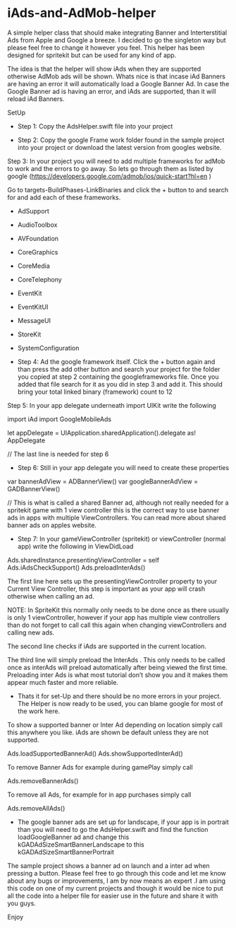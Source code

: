 # iAds-and-AdMob-helper

A simple helper class that should make integrating Banner and Interterstitial Ads from Apple and Google a breeze.
I decided to go the singleton way but please feel free to change it however you feel.
This helper has been designed for spritekit but can be used for any kind of app.

The idea is that the helper will show iAds when they are supported otherwise AdMob ads will be shown. 
Whats nice is that incase iAd Banners are having an error it will automatically load a Google Banner Ad. In case the Google Banner ad is having an error, and iAds are supported, than it will reload iAd Banners.


SetUp

- Step 1: Copy the AdsHelper.swift file into your project

- Step 2: Copy the google Frame work folder found in the sample project into your project or download the latest version from googles website.

Step 3: In your project you will need to add multiple frameworks for adMob to work and the errors to go away. So lets go through them as listed by google (https://developers.google.com/admob/ios/quick-start?hl=en
 )

Go to targets-BuildPhases-LinkBinaries and click the + button to and search for and add each of these frameworks.

- AdSupport
- AudioToolbox
- AVFoundation
- CoreGraphics
- CoreMedia
- CoreTelephony
- EventKit
- EventKitUI
- MessageUI
- StoreKit
- SystemConfiguration

- Step 4: Ad the google framework itself. 
 Click the + button again and than press the add other button and search your project for the folder you copied at step 2 containing the googleframeworks file. Once you added that file search for it as you did in step 3 and add it. This should bring your total linked binary (framework) count to 12

Step 5: In your app delegate underneath import UIKit write the following

import iAd
import GoogleMobileAds

let appDelegate = UIApplication.sharedApplication().delegate as! AppDelegate

// The last line is needed for step 6

- Step 6: Still in your app delegate you will need to create these properties

var bannerAdView = ADBannerView()
var googleBannerAdView = GADBannerView()

// This is what is called a shared Banner ad, although not really needed for a spritekit game with 1 view controller this is the correct way to use banner ads in apps with multiple ViewControllers. You can read more about shared banner ads on apples website.

- Step 7: In your gameViewController (spritekit) or viewController (normal app) write the following in ViewDidLoad

Ads.sharedInstance.presentingViewController = self
Ads.iAdsCheckSupport()
Ads.preloadInterAds()

The first line here sets up the presentingViewController property to your Current View Controller, this step is important as your app will crash otherwise when calling an ad.

NOTE: In SpriteKit this normally only needs to be done once as there usually is only 1 viewController, however if your app has multiple view controllers than do not forget to call call this again when changing viewControllers and calling new ads.

The second line checks if iAds are supported in the current location.

The third line will simply preload the InterAds . This only needs to be called once as interAds will preload automatically after being viewed the first time. Preloading inter Ads is what most tutorial don’t show you and it makes them appear much faster and more reliable.



- Thats it for set-Up and there should be no more errors in your project. The Helper is now ready to be used, you can blame google for most of the work here.

To show a supported banner or Inter Ad depending on location simply call this anywhere you like. iAds are shown be default unless they are not supported.

Ads.loadSupportedBannerAd()
Ads.showSupportedInterAd()

To remove Banner Ads for example during gamePlay simply call 

Ads.removeBannerAds()

To remove all Ads, for example for in app purchases simply call

Ads.removeAllAds()



- The google banner ads are set up for landscape, if your app is in portrait than you will need to go the AdsHelper.swift and find the function loadGoogleBanner ad and change this kGADAdSizeSmartBannerLandscape to this kGADAdSizeSmartBannerPortrait

The sample project shows a banner ad on launch and a inter ad when pressing a button. Please feel free to go through this code and let me know about any bugs or improvements, I am by now means an expert
.I am using this code on one of my current projects and though it would be nice to put all the code into a helper file for easier use in the future and share it with you guys.

Enjoy



 
